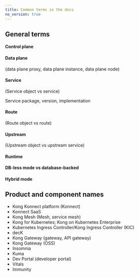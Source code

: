 ```yaml
---
title: Common terms in the docs
no_version: true
---
```


## General terms

#### Control plane

#### Data plane
(data plane proxy, data plane instance, data plane node)

#### Service
(Service object vs service)

Service package, version, implementation

#### Route
(Route object vs route)

#### Upstream
(Upstream object vs upstream service)

#### Runtime

#### DB-less mode vs database-backed

#### Hybrid mode


## Product and component names

* Kong Konnect platform (Konnect)
* Konnect SaaS
* Kong Mesh (Mesh, service mesh)
* Kong for Kubernetes; Kong on Kubernetes Enterprise
* Kubernetes Ingress Controller/Kong Ingress Controller (KIC)
* decK
* Kong Gateway (gateway, API gateway)
* Kong Gateway (OSS)
* Insomnia
* Kuma
* Dev Portal (developer portal)
* Vitals
* Immunity
